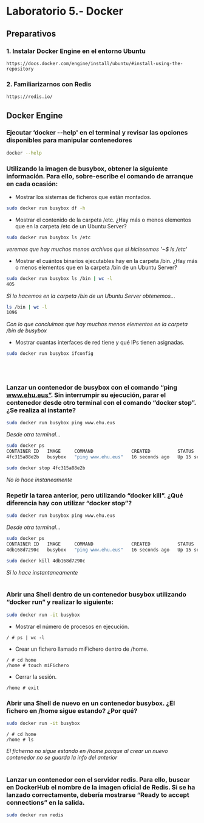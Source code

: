 # Laboratorio 5.- Docker

## Preparativos

### 1. Instalar Docker Engine en el entorno Ubuntu
```
https://docs.docker.com/engine/install/ubuntu/#install-using-the-repository
```
### 2. Familiarizarnos con Redis
```
https://redis.io/
```

## Docker Engine

### Ejecutar ‘docker --help' en el terminal y revisar las opciones disponibles para manipular contenedores

```bash
docker --help
```
### Utilizando la imagen de busybox, obtener la siguiente información. Para ello, sobre-escribe el comando de arranque en cada ocasión:
- Mostrar los sistemas de ficheros que están montados.
```bash
sudo docker run busybox df -h
```
- Mostrar el contenido de la carpeta /etc. ¿Hay más o menos elementos que en la carpeta /etc de un Ubuntu Server?
```bash
sudo docker run busybox ls /etc
```
*veremos que hay muchos menos archivos que si hiciesemos '~$ ls /etc'*
- Mostrar el cuántos binarios ejecutables hay en la carpeta /bin. ¿Hay más o menos elementos que en la carpeta /bin de un Ubuntu Server?
```bash
sudo docker run busybox ls /bin | wc -l
405
```
*Si lo hacemos en la carpeta /bin de un Ubuntu Server obtenemos...*
```bash
ls /bin | wc -l
1096
```
*Con lo que concluimos que hay muchos menos elementos en la carpeta /bin de busybox*
- Mostrar cuantas interfaces de red tiene y qué IPs tienen asignadas.
```bash
sudo docker run busybox ifconfig

```
<br/><br/>
### Lanzar un contenedor de busybox con el comando “ping www.ehu.eus”. Sin interrumpir su ejecución, parar  el contenedor desde otro terminal con el comando “docker stop”. ¿Se realiza al instante?
```bash
sudo docker run busybox ping www.ehu.eus
```
*Desde otra terminal...*
```bash
sudo docker ps
CONTAINER ID   IMAGE     COMMAND              CREATED          STATUS          PORTS     NAMES
4fc315a88e2b   busybox   "ping www.ehu.eus"   16 seconds ago   Up 15 seconds             elastic_lichterman

sudo docker stop 4fc315a88e2b
```
*No lo hace instaneamente*

### Repetir la tarea anterior, pero utilizando “docker kill”. ¿Qué diferencia hay con utilizar “docker stop”?
```bash
sudo docker run busybox ping www.ehu.eus
```
*Desde otra terminal...*
```bash
sudo docker ps
CONTAINER ID   IMAGE     COMMAND              CREATED          STATUS          PORTS     NAMES
4db168d7290c   busybox   "ping www.ehu.eus"   16 seconds ago   Up 15 seconds             recursing_cerf

sudo docker kill 4db168d7290c
```
*Si lo hace instantaneamente*
<br/><br/>
### Abrir una Shell dentro de un contenedor busybox utilizando “docker run” y realizar lo siguiente: 
```bash
sudo docker run -it busybox
```
- Mostrar el número de procesos en ejecución.
```
/ # ps | wc -l
```
- Crear un fichero llamado miFichero dentro de /home.
```
/ # cd home
/home # touch miFichero
```
- Cerrar la sesión.
```
/home # exit
```
### Abrir una Shell de nuevo en un contenedor busybox. ¿El fichero en /home sigue estando? ¿Por qué? 
 ```bash
sudo docker run -it busybox
```
```
/ # cd home
/home # ls
```
*El ficherno no sigue estando en /home porque al crear un nuevo contenedor no se guarda la info del anterior*
<br/><br/>
### Lanzar un contenedor con el servidor redis. Para ello, buscar en DockerHub el nombre de la imagen oficial  de Redis. Si se ha lanzado correctamente, debería mostrarse “Ready to accept connections” en la salida. 
```bash
sudo docker run redis
```
